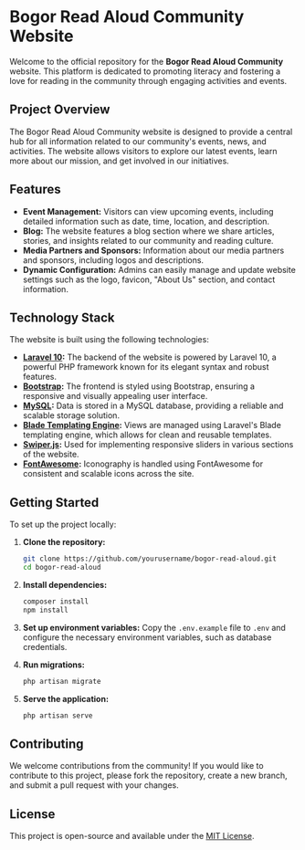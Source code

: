 # Bogor Read Aloud Community Website

Welcome to the official repository for the **Bogor Read Aloud Community** website. This platform is dedicated to promoting literacy and fostering a love for reading in the community through engaging activities and events.

## Project Overview

The Bogor Read Aloud Community website is designed to provide a central hub for all information related to our community's events, news, and activities. The website allows visitors to explore our latest events, learn more about our mission, and get involved in our initiatives.

## Features

- **Event Management:** Visitors can view upcoming events, including detailed information such as date, time, location, and description.
- **Blog:** The website features a blog section where we share articles, stories, and insights related to our community and reading culture.
- **Media Partners and Sponsors:** Information about our media partners and sponsors, including logos and descriptions.
- **Dynamic Configuration:** Admins can easily manage and update website settings such as the logo, favicon, "About Us" section, and contact information.

## Technology Stack

The website is built using the following technologies:

- **[Laravel 10](https://laravel.com/):** The backend of the website is powered by Laravel 10, a powerful PHP framework known for its elegant syntax and robust features.
- **[Bootstrap](https://getbootstrap.com/):** The frontend is styled using Bootstrap, ensuring a responsive and visually appealing user interface.
- **[MySQL](https://www.mysql.com/):** Data is stored in a MySQL database, providing a reliable and scalable storage solution.
- **[Blade Templating Engine](https://laravel.com/docs/10.x/blade):** Views are managed using Laravel's Blade templating engine, which allows for clean and reusable templates.
- **[Swiper.js](https://swiperjs.com/):** Used for implementing responsive sliders in various sections of the website.
- **[FontAwesome](https://fontawesome.com/):** Iconography is handled using FontAwesome for consistent and scalable icons across the site.

## Getting Started

To set up the project locally:

1. **Clone the repository:**
   ```bash
   git clone https://github.com/yourusername/bogor-read-aloud.git
   cd bogor-read-aloud
   ```

2. **Install dependencies:**
   ```bash
   composer install
   npm install
   ```

3. **Set up environment variables:**
   Copy the `.env.example` file to `.env` and configure the necessary environment variables, such as database credentials.

4. **Run migrations:**
   ```bash
   php artisan migrate
   ```

5. **Serve the application:**
   ```bash
   php artisan serve
   ```

## Contributing

We welcome contributions from the community! If you would like to contribute to this project, please fork the repository, create a new branch, and submit a pull request with your changes.

## License

This project is open-source and available under the [MIT License](https://opensource.org/licenses/MIT).
```
